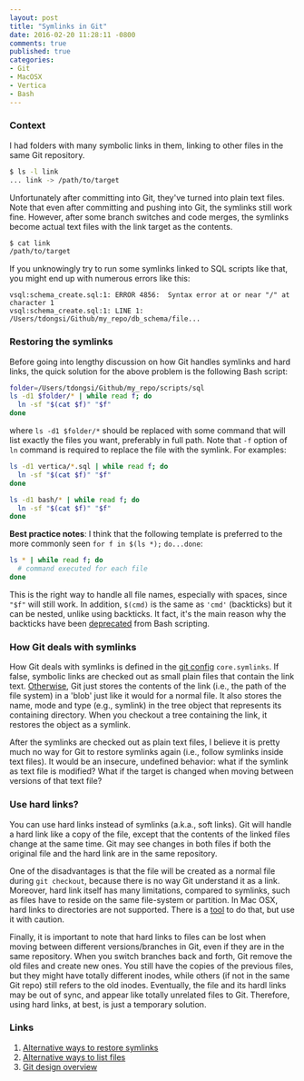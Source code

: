 ```yaml
---
layout: post
title: "Symlinks in Git"
date: 2016-02-20 11:28:11 -0800
comments: true
published: true
categories: 
- Git
- MacOSX
- Vertica
- Bash
---
```


### Context

I had folders with many symbolic links in them, linking to other files in the same Git repository.

``` bash Before
$ ls -l link
... link -> /path/to/target
```

Unfortunately after committing into Git, they've turned into plain text files. 
Note that even after committing and pushing into Git, the symlinks still work fine. 
However, after some branch switches and code merges, the symlinks become actual text files with the link target as the contents.

``` bash After
$ cat link
/path/to/target
```

If you unknowingly try to run some symlinks linked to SQL scripts like that, you might end up with numerous errors like this: 

``` plain
vsql:schema_create.sql:1: ERROR 4856:  Syntax error at or near "/" at character 1
vsql:schema_create.sql:1: LINE 1: /Users/tdongsi/Github/my_repo/db_schema/file...
``` 


### Restoring the symlinks

Before going into lengthy discussion on how Git handles symlinks and hard links, the quick solution for the above problem is the following Bash script:

``` bash
folder=/Users/tdongsi/Github/my_repo/scripts/sql
ls -d1 $folder/* | while read f; do
  ln -sf "$(cat $f)" "$f"
done
```

where `ls -d1 $folder/*` should be replaced with some command that will list exactly the files you want, preferably in full path. 
Note that `-f` option of `ln` command is required to replace the file with the symlink. For examples:

``` bash Examples
ls -d1 vertica/*.sql | while read f; do
  ln -sf "$(cat $f)" "$f"
done

ls -d1 bash/* | while read f; do
  ln -sf "$(cat $f)" "$f"
done
```

**Best practice notes**: I think that the following template is preferred to the more commonly seen `for f in $(ls *);` `do...done`:

``` bash
ls * | while read f; do
  # command executed for each file
done
```

This is the right way to handle all file names, especially with spaces, since `"$f"` will still work. 
In addition, `$(cmd)` is the same as `'cmd'` (backticks) but it can be nested, unlike using backticks. 
It fact, it's the main reason why the backticks have been [deprecated](http://wiki.bash-hackers.org/scripting/obsolete) from Bash scripting. 

### How Git deals with symlinks

How Git deals with symlinks is defined in the [git config](https://git-scm.com/docs/git-config) `core.symlinks`.
If false, symbolic links are checked out as small plain files that contain the link text.
[Otherwise](http://stackoverflow.com/questions/954560/how-does-git-handle-symbolic-links), Git just stores the contents of the link (i.e., the path of the file system) in a 'blob' just like it would for a normal file. 
It also stores the name, mode and type (e.g., symlink) in the tree object that represents its containing directory.
When you checkout a tree containing the link, it restores the object as a symlink.

After the symlinks are checked out as plain text files, I believe it is pretty much no way for Git to restore symlinks again (i.e., follow symlinks inside text files).
It would be an insecure, undefined behavior: what if the symlink as text file is modified? What if the target is changed when moving between versions of that text file?

### Use hard links?

You can use hard links instead of symlinks (a.k.a., soft links). 
Git will handle a hard link like a copy of the file, except that the contents of the linked files change at the same time.
Git may see changes in both files if both the original file and the hard link are in the same repository.  

One of the disadvantages is that the file will be created as a normal file during `git checkout`, because there is no way Git understand it as a link.
Moreover, hard link itself has many limitations, compared to symlinks, such as files have to reside on the same file-system or partition.
In Mac OSX, hard links to directories are not supported. There is a [tool](https://github.com/selkhateeb/hardlink) to do that, but use it with caution.

Finally, it is important to note that hard links to files can be lost when moving between different versions/branches in Git, even if they are in the same repository.
When you switch branches back and forth, Git remove the old files and create new ones.
You still have the copies of the previous files, but they might have totally different inodes, while others (if not in the same Git repo) still refers to the old inodes.
Eventually, the file and its hardl links may be out of sync, and appear like totally unrelated files to Git.
Therefore, using hard links, at best, is just a temporary solution.

### Links

1. [Alternative ways to restore symlinks](http://superuser.com/questions/638998/easiest-way-to-restore-symbolic-links-turned-into-text-files)
1. [Alternative ways to list files](http://stackoverflow.com/questions/246215/how-can-i-list-files-with-their-absolute-path-in-linux)
1. [Git design overview](https://git.wiki.kernel.org/index.php/Git)
